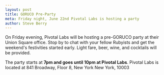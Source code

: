 ```yaml
---
layout: post
title: GORUCO Pre-Party
meta: Friday night, June 22nd Pivotal Labs is hosting a party
author: Steve Berry
---
```


On Friday evening, Pivotal Labs will be hosting a pre-GORUCO party at their Union Square office. Stop by to chat with your fellow Rubyists and get the weekend's festivities started early. Light fare, beer, wine, and cocktails will be provided.

The party starts at __7pm and goes until 10pm at Pivotal Labs__. Pivotal Labs is located at 841 Broadway, Floor 8, New York New York, 10003
